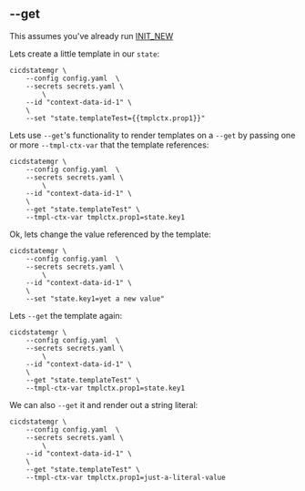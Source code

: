 ## --get 

This assumes you've already run [INIT_NEW](INIT_NEW.md)


Lets create a little template in our `state`:
```
cicdstatemgr \
    --config config.yaml  \
    --secrets secrets.yaml \
        \
    --id "context-data-id-1" \
    \
    --set "state.templateTest={{tmplctx.prop1}}"
```

Lets use `--get`'s functionality to render templates on a `--get` by passing one or more `--tmpl-ctx-var` that the template references:
```
cicdstatemgr \
    --config config.yaml  \
    --secrets secrets.yaml \
        \
    --id "context-data-id-1" \
    \
    --get "state.templateTest" \
    --tmpl-ctx-var tmplctx.prop1=state.key1
```

Ok, lets change the value referenced by the template:
```
cicdstatemgr \
    --config config.yaml  \
    --secrets secrets.yaml \
        \
    --id "context-data-id-1" \
    \
    --set "state.key1=yet a new value"
```

Lets `--get` the template again:
```
cicdstatemgr \
    --config config.yaml  \
    --secrets secrets.yaml \
        \
    --id "context-data-id-1" \
    \
    --get "state.templateTest" \
    --tmpl-ctx-var tmplctx.prop1=state.key1
```

We can also `--get` it and render out a string literal:
```
cicdstatemgr \
    --config config.yaml  \
    --secrets secrets.yaml \
        \
    --id "context-data-id-1" \
    \
    --get "state.templateTest" \
    --tmpl-ctx-var tmplctx.prop1=just-a-literal-value
```
